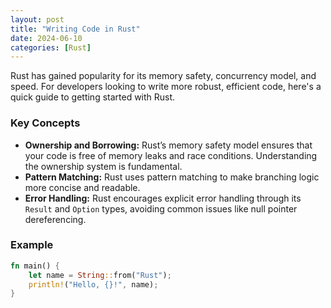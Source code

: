 ```yaml
---
layout: post
title: "Writing Code in Rust"
date: 2024-06-10
categories: [Rust]
---
```


Rust has gained popularity for its memory safety, concurrency model, and speed. For developers looking to write more robust, efficient code, here's a quick guide to getting started with Rust.

### Key Concepts

- **Ownership and Borrowing:** Rust’s memory safety model ensures that your code is free of memory leaks and race conditions. Understanding the ownership system is fundamental.
- **Pattern Matching:** Rust uses pattern matching to make branching logic more concise and readable.
- **Error Handling:** Rust encourages explicit error handling through its `Result` and `Option` types, avoiding common issues like null pointer dereferencing.

### Example

```rust
fn main() {
    let name = String::from("Rust");
    println!("Hello, {}!", name);
}
```
